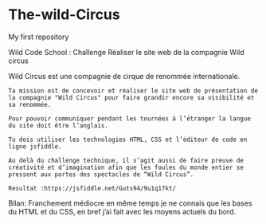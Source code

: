 # The-wild-Circus
My first repository

Wild Code School : Challenge
Réaliser le site web de la compagnie Wild circus

Wild Circus est une compagnie de cirque de renommée internationale.

    Ta mission est de concevoir et réaliser le site web de présentation de la compagnie "Wild Circus" pour faire grandir encore sa visibilité et sa renommée.

    Pour pouvoir communiquer pendant les tournées à l’étranger la langue du site doit être l’anglais.

    Tu dois utiliser les technologies HTML, CSS et l’éditeur de code en ligne jsfiddle.

    Au delà du challenge technique, il s’agit aussi de faire preuve de créativité et d’imagination afin que les foules du monde entier se pressent aux portes des spectacles de “Wild Circus”.

    Resultat :https://jsfiddle.net/Guts94/9u1q17kt/


Bilan: Franchement médiocre en même temps je ne connais que les bases du HTML et du CSS, en bref j’ai fait avec les moyens actuels du bord. 
